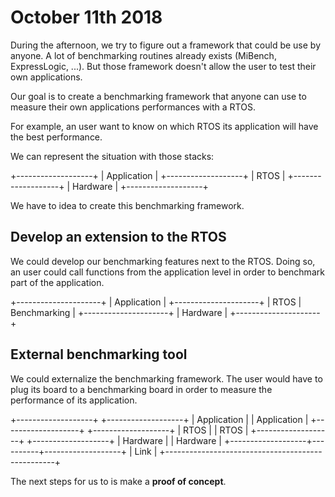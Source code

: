 # October 11th 2018

During the afternoon, we try to figure out a framework that could be use by anyone.
A lot of benchmarking routines already exists (MiBench, ExpressLogic, ...).
But those framework doesn't allow the user to test their own applications.

Our goal is to create a benchmarking framework that anyone can use to measure their own applications performances with a RTOS.

For example, an user want to know on which RTOS its application will have the best performance.

We can represent the situation with those stacks:

+-------------------+
|    Application    |
+-------------------+
|       RTOS        |
+-------------------+
|     Hardware      |
+-------------------+

We have to idea to create this benchmarking framework.

## Develop an extension to the RTOS

We could develop our benchmarking features next to the RTOS.
Doing so, an user could call functions from the application level in order to benchmark part of the application.

+---------------------+
|     Application     |
+---------------------+
| RTOS | Benchmarking |
+---------------------+
|      Hardware       |
+---------------------+

## External benchmarking tool

We could externalize the benchmarking framework.
The user would have to plug its board to a benchmarking board in order to measure the performance of its application.

+-------------------+          +-------------------+
|    Application    |          |    Application    |
+-------------------+          +-------------------+
|       RTOS        |          |       RTOS        |
+-------------------+          +-------------------+
|     Hardware      |          |     Hardware      |
+-------------------+----------+-------------------+
|                       Link                       |
+--------------------------------------------------+

The next steps for us to is make a **proof of concept**.

